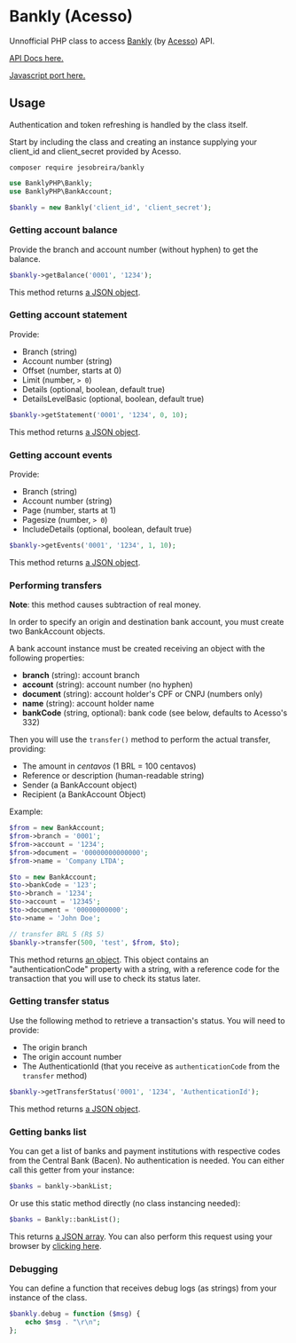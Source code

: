 # Bankly (Acesso)

Unnofficial PHP class to access [Bankly](http://bankly.com.br/) (by [Acesso](https://www.meuacesso.com.br/)) API.

[API Docs here.](https://bankly.readme.io/)

[Javascript port here.](https://github.com/jesobreira/bankly-js)

## Usage

Authentication and token refreshing is handled by the class itself.

Start by including the class and creating an instance supplying your client_id and client_secret provided by Acesso.

```
composer require jesobreira/bankly
```

```php
use BanklyPHP\Bankly;
use BanklyPHP\BankAccount;
```

```php
$bankly = new Bankly('client_id', 'client_secret');
```

### Getting account balance

Provide the branch and account number (without hyphen) to get the balance.

```php
$bankly->getBalance('0001', '1234');
```

This method returns [a JSON object](https://bankly.readme.io/reference#accountbalance).

### Getting account statement

Provide:

* Branch (string)
* Account number (string)
* Offset (number, starts at 0)
* Limit (number, `> 0`)
* Details (optional, boolean, default true)
* DetailsLevelBasic (optional, boolean, default true)

```php
$bankly->getStatement('0001', '1234', 0, 10);
```

This method returns [a JSON object](https://bankly.readme.io/reference#accountstatement).

### Getting account events

Provide:

* Branch (string)
* Account number (string)
* Page (number, starts at 1)
* Pagesize (number, `> 0`)
* IncludeDetails (optional, boolean, default true)

```php
$bankly->getEvents('0001', '1234', 1, 10);
```

This method returns [a JSON object](https://bankly.readme.io/reference#events).

### Performing transfers

**Note**: this method causes subtraction of real money.

In order to specify an origin and destination bank account, you must create two BankAccount objects. 

A bank account instance must be created receiving an object with the following properties:

* **branch** (string): account branch
* **account** (string): account number (no hyphen)
* **document** (string): account holder's CPF or CNPJ (numbers only)
* **name** (string): account holder name
* **bankCode** (string, optional): bank code (see below, defaults to Acesso's 332)

Then you will use the `transfer()` method to perform the actual transfer, providing:

* The amount in *centavos* (1 BRL = 100 centavos)
* Reference or description (human-readable string)
* Sender (a BankAccount object)
* Recipient (a BankAccount Object)

Example:

```php
$from = new BankAccount;
$from->branch = '0001';
$from->account = '1234';
$from->document = '00000000000000';
$from->name = 'Company LTDA';

$to = new BankAccount;
$to->bankCode = '123';
$to->branch = '1234';
$to->account = '12345';
$to->document = '00000000000';
$to->name = 'John Doe';

// transfer BRL 5 (R$ 5)
$bankly->transfer(500, 'test', $from, $to);
```

This method returns [an object](https://bankly.readme.io/reference#testinput). This object contains an "authenticationCode" property with a string, with a reference code for the transaction that you will use to check its status later.

### Getting transfer status

Use the following method to retrieve a transaction's status. You will need to provide:

* The origin branch
* The origin account number
* The AuthenticationId (that you receive as `authenticationCode` from the `transfer` method)

```php
$bankly->getTransferStatus('0001', '1234', 'AuthenticationId');
```

This method returns [a JSON object](https://bankly.readme.io/reference#testinput-1).

### Getting banks list

You can get a list of banks and payment institutions with respective codes from the Central Bank (Bacen). No authentication is needed. You can either call this getter from your instance:

```php
$banks = bankly->bankList;
```

Or use this static method directly (no class instancing needed):

```php
$banks = Bankly::bankList();
```

This returns [a JSON array](https://bankly.readme.io/reference#banklist). You can also perform this request using your browser by [clicking here](https://api.bankly.com.br/baas/banklist).

### Debugging

You can define a function that receives debug logs (as strings) from your instance of the class.

```php
$bankly.debug = function ($msg) {
	echo $msg . "\r\n";
};
```
